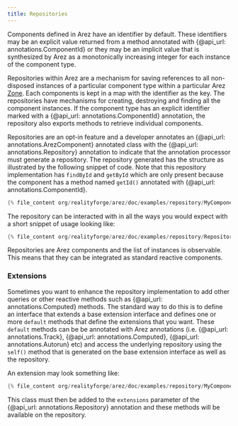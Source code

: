 ```yaml
---
title: Repositories
---
```


Components defined in Arez have an identifier by default. These identifiers may be an explicit value returned
from a method annotated with {@api_url: annotations.ComponentId} or they may be an implicit
value that is synthesized by Arez as a monotonically increasing integer for each instance of the component type.

Repositories within Arez are a mechanism for saving references to all non-disposed instances of a particular
component type within a particular Arez [Zone](/zones). Each components is kept in a map with the identifier as
the key. The repositories have mechanisms for creating, destroying and finding all the component instances. If
the component type has an explicit identifier marked with a {@api_url: annotations.ComponentId} annotation, the repository also exports
methods to retrieve individual components.

Repositories are an opt-in feature and a developer annotates an {@api_url: annotations.ArezComponent} annotated class
with the {@api_url: annotations.Repository} annotation to indicate that the annotation processor must generate a
repository. The repository generated has the structure as illustrated by the following snippet of code. Note that
this repository implementation has `findById` and `getById` which are only present because the component has a method
named `getId()` annotated with {@api_url: annotations.ComponentId}.

```java
{% file_content org/realityforge/arez/doc/examples/repository/MyComponentRepository.java "start_line=/public class/" %}
```

The repository can be interacted with in all the ways you would expect with a short snippet of usage looking
like:

```java
{% file_content org/realityforge/arez/doc/examples/repository/RepositoryExample.java "start_line=/EXAMPLE START/" "end_line=/EXAMPLE END/" include_start_line=false include_end_line=false %}
```

Repositories are Arez components and the list of instances is observable. This means that they can be integrated
as standard reactive components.

### Extensions

Sometimes you want to enhance the repository implementation to add other queries or other reactive methods
such as {@api_url: annotations.Computed} methods. The standard way to do this is to define an interface that
extends a base extension interface and defines one or more `default` methods that define the extensions that
you want. These `default` methods can be be annotated with Arez annotations (i.e. {@api_url: annotations.Track},
{@api_url: annotations.Computed}, {@api_url: annotations.Autorun} etc) and access the underlying repository using
the `self()` method that is generated on the base extension interface as well as the repository.

An extension may look something like:

```java
{% file_content org/realityforge/arez/doc/examples/repository/MyComponentRepositoryExtension.java "start_line=/public interface/" %}
```

This class must then be added to the `extensions` parameter of the {@api_url: annotations.Repository} annotation and these methods will
be available on the repository.
